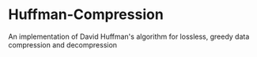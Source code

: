 # Huffman-Compression
An implementation of David Huffman's algorithm for lossless, greedy data compression and decompression
